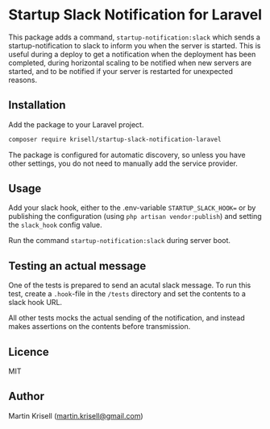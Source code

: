 # Startup Slack Notification for Laravel
This package adds a command, `startup-notification:slack` which sends a startup-notification to slack to inform you when the server is started. This is useful during a deploy to get a notification when the deployment has been completed, during horizontal scaling to be notified when new servers are started, and to be notified if your server is restarted for unexpected reasons.

## Installation
Add the package to your Laravel project.

```bash
composer require krisell/startup-slack-notification-laravel
```

The package is configured for automatic discovery, so unless you have other settings, you do not need to manually add the service provider.

## Usage
Add your slack hook, either to the .env-variable `STARTUP_SLACK_HOOK=` or by publishing the configuration (using `php artisan vendor:publish`) and setting the `slack_hook` config value.

Run the command `startup-notification:slack` during server boot.

## Testing an actual message
One of the tests is prepared to send an acutal slack message. To run this test, create a `.hook`-file in the `/tests` directory and set the contents to a slack hook URL.

All other tests mocks the actual sending of the notification, and instead makes assertions on the contents before transmission.

## Licence
MIT

## Author
Martin Krisell (martin.krisell@gmail.com)
